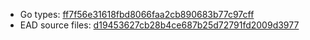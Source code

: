 * Go types: [ff7f56e31618fbd8066faa2cb890683b77c97cff](https://github.com/NYULibraries/dlts-finding-aids-ead-go-packages/commit/ff7f56e31618fbd8066faa2cb890683b77c97cff)
* EAD source files: [d19453627cb28b4ce687b25d72791fd2009d3977](https://github.com/NYULibraries/dlts-finding-aids-ead-sample-set-1/commit/d19453627cb28b4ce687b25d72791fd2009d3977)

